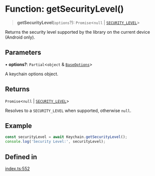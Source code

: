 # Function: getSecurityLevel()

> **getSecurityLevel**(`options`?): `Promise`\<`null` \| [`SECURITY_LEVEL`](../enumerations/SECURITY_LEVEL.md)\>

Returns the security level supported by the library on the current device (Android only).

## Parameters

• **options?**: `Partial`\<`object` & [`BaseOptions`](../type-aliases/BaseOptions.md)\>

A keychain options object.

## Returns

`Promise`\<`null` \| [`SECURITY_LEVEL`](../enumerations/SECURITY_LEVEL.md)\>

Resolves to a `SECURITY_LEVEL` when supported, otherwise `null`.

## Example

```typescript
const securityLevel = await Keychain.getSecurityLevel();
console.log('Security Level:', securityLevel);
```

## Defined in

[index.ts:552](https://github.com/oblador/react-native-keychain/blob/06824b340311076cce81e80bceb3c34da22ca810/src/index.ts#L552)
